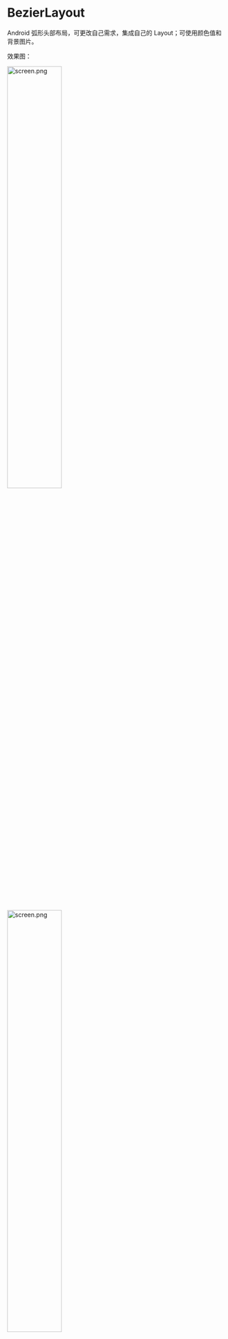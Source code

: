 # BezierLayout
Android 弧形头部布局，可更改自己需求，集成自己的 Layout；可使用颜色值和背景图片。

效果图：<br/>

<img src="https://github.com/xing16/BezierLayout/raw/master/screenshot/s1.png" width="50%"  alt="screen.png"/>

<img src="https://github.com/xing16/BezierLayout/raw/master/screenshot/s2.png" width="50%"  alt="screen.png"/>




